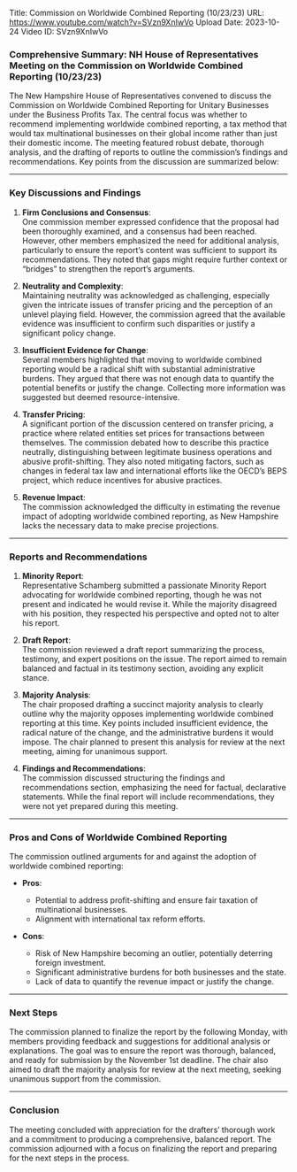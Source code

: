 Title: Commission on Worldwide Combined Reporting (10/23/23)
URL: https://www.youtube.com/watch?v=SVzn9XnIwVo
Upload Date: 2023-10-24
Video ID: SVzn9XnIwVo

### Comprehensive Summary: NH House of Representatives Meeting on the Commission on Worldwide Combined Reporting (10/23/23)

The New Hampshire House of Representatives convened to discuss the Commission on Worldwide Combined Reporting for Unitary Businesses under the Business Profits Tax. The central focus was whether to recommend implementing worldwide combined reporting, a tax method that would tax multinational businesses on their global income rather than just their domestic income. The meeting featured robust debate, thorough analysis, and the drafting of reports to outline the commission’s findings and recommendations. Key points from the discussion are summarized below:

---

### **Key Discussions and Findings**

1. **Firm Conclusions and Consensus**:  
   One commission member expressed confidence that the proposal had been thoroughly examined, and a consensus had been reached. However, other members emphasized the need for additional analysis, particularly to ensure the report’s content was sufficient to support its recommendations. They noted that gaps might require further context or “bridges” to strengthen the report’s arguments.

2. **Neutrality and Complexity**:  
   Maintaining neutrality was acknowledged as challenging, especially given the intricate issues of transfer pricing and the perception of an unlevel playing field. However, the commission agreed that the available evidence was insufficient to confirm such disparities or justify a significant policy change.

3. **Insufficient Evidence for Change**:  
   Several members highlighted that moving to worldwide combined reporting would be a radical shift with substantial administrative burdens. They argued that there was not enough data to quantify the potential benefits or justify the change. Collecting more information was suggested but deemed resource-intensive.

4. **Transfer Pricing**:  
   A significant portion of the discussion centered on transfer pricing, a practice where related entities set prices for transactions between themselves. The commission debated how to describe this practice neutrally, distinguishing between legitimate business operations and abusive profit-shifting. They also noted mitigating factors, such as changes in federal tax law and international efforts like the OECD’s BEPS project, which reduce incentives for abusive practices.

5. **Revenue Impact**:  
   The commission acknowledged the difficulty in estimating the revenue impact of adopting worldwide combined reporting, as New Hampshire lacks the necessary data to make precise projections.

---

### **Reports and Recommendations**

1. **Minority Report**:  
   Representative Schamberg submitted a passionate Minority Report advocating for worldwide combined reporting, though he was not present and indicated he would revise it. While the majority disagreed with his position, they respected his perspective and opted not to alter his report.

2. **Draft Report**:  
   The commission reviewed a draft report summarizing the process, testimony, and expert positions on the issue. The report aimed to remain balanced and factual in its testimony section, avoiding any explicit stance.

3. **Majority Analysis**:  
   The chair proposed drafting a succinct majority analysis to clearly outline why the majority opposes implementing worldwide combined reporting at this time. Key points included insufficient evidence, the radical nature of the change, and the administrative burdens it would impose. The chair planned to present this analysis for review at the next meeting, aiming for unanimous support.

4. **Findings and Recommendations**:  
   The commission discussed structuring the findings and recommendations section, emphasizing the need for factual, declarative statements. While the final report will include recommendations, they were not yet prepared during this meeting.

---

### **Pros and Cons of Worldwide Combined Reporting**

The commission outlined arguments for and against the adoption of worldwide combined reporting:

- **Pros**:  
  - Potential to address profit-shifting and ensure fair taxation of multinational businesses.  
  - Alignment with international tax reform efforts.  

- **Cons**:  
  - Risk of New Hampshire becoming an outlier, potentially deterring foreign investment.  
  - Significant administrative burdens for both businesses and the state.  
  - Lack of data to quantify the revenue impact or justify the change.  

---

### **Next Steps**

The commission planned to finalize the report by the following Monday, with members providing feedback and suggestions for additional analysis or explanations. The goal was to ensure the report was thorough, balanced, and ready for submission by the November 1st deadline. The chair also aimed to draft the majority analysis for review at the next meeting, seeking unanimous support from the commission.

---

### **Conclusion**

The meeting concluded with appreciation for the drafters’ thorough work and a commitment to producing a comprehensive, balanced report. The commission adjourned with a focus on finalizing the report and preparing for the next steps in the process.